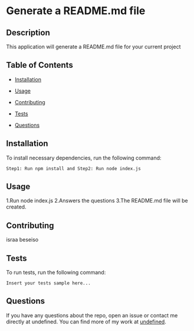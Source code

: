 # Generate a README.md file 
 
  ## Description
   This application will generate a README.md file for your current project
  ## Table of Contents 
  * [Installation](#installation)
  * [Usage](#usage)

  * [Contributing](#contributing)
  * [Tests](#tests)
  * [Questions](#questions)
  ## Installation
  To install necessary dependencies, run the following command:
  ```
  Step1: Run npm install and Step2: Run node index.js
  ```
  ## Usage
  1.Run node index.js 2.Answers the questions 3.The README.md file will be created.  

  ## Contributing
  israa beseiso
  ## Tests
  To run tests, run the following command:
  ```
  Insert your tests sample here...
  ```
  ## Questions
  If you have any questions about the repo, open an issue or contact me directly at undefined. You can find more of my work at [undefined](https://github.com/undefined/).
  
